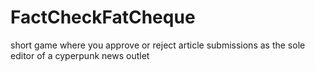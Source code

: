 # FactCheckFatCheque
short game where you approve or reject article submissions as the sole editor of a cyperpunk news outlet
